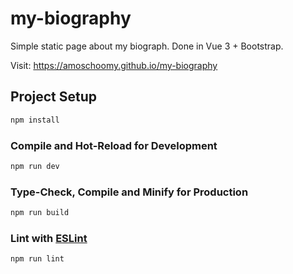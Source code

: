 # my-biography

Simple static page about my biograph. Done in Vue 3 + Bootstrap.

Visit: https://amoschoomy.github.io/my-biography

## Project Setup

```sh
npm install
```

### Compile and Hot-Reload for Development

```sh
npm run dev
```

### Type-Check, Compile and Minify for Production

```sh
npm run build
```

### Lint with [ESLint](https://eslint.org/)

```sh
npm run lint
```
